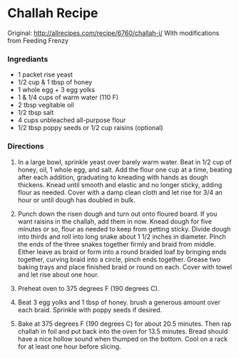 # Challah Recipe
Original: http://allrecipes.com/recipe/6760/challah-i/
With modifications from Feeding Frenzy

### Ingrediants
* 1 packet rise yeast
* 1/2 cup & 1 tbsp of honey 
* 1 whole egg + 3 egg yolks
* 1 & 1/4 cups of warm water (110 F)
* 2 tbsp vegitable oil
* 1/2 tbsp salt
* 4 cups unbleached all-purpose flour
* 1/2 tbsp poppy seeds or 1/2 cup raisins (optional)


### Directions
1. In a large bowl, sprinkle yeast over barely warm water. 
   Beat in 1/2 cup of honey, oil, 1 whole egg, and salt. 
   Add the flour one cup at a time, beating after each addition, 
   graduating to kneading with hands as dough thickens. 
   Knead until smooth and elastic and no longer sticky, adding flour as needed.
   Cover with a damp clean cloth and let rise for 3/4 an hour or until dough has doubled in bulk.

2. Punch down the risen dough and turn out onto floured board. 
   If you want raisins in the challah, add them in now.
   Knead dough for five minutes or so, 
   flour as needed to keep from getting sticky. 
   Divide dough into thirds and roll into long snake about 1 1/2 inches in diameter.
   Pinch the ends of the three snakes together firmly and braid from middle.
   Either leave as braid or form into a round braided loaf by bringing ends together,
   curving braid into a circle, pinch ends together.
   Grease two baking trays and place finished braid or round on each.
   Cover with towel and let rise about one hour.

3. Preheat oven to 375 degrees F (190 degrees C).

4. Beat 3 egg yolks and 1 tbsp of honey.
   brush a generous amount over each braid.
   Sprinkle with poppy seeds if desired.
 
5. Bake at 375 degrees F (190 degrees C) for about 20.5 minutes.
   Then rap challah in foil and put back into the oven for 13.5 minutes.
   Bread should have a nice hollow sound when thumped on the bottom.
   Cool on a rack for at least one hour before slicing.
